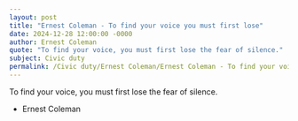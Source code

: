 ```yaml
---
layout: post
title: "Ernest Coleman - To find your voice you must first lose"
date: 2024-12-28 12:00:00 -0000
author: Ernest Coleman
quote: "To find your voice, you must first lose the fear of silence."
subject: Civic duty
permalink: /Civic duty/Ernest Coleman/Ernest Coleman - To find your voice you must first lose
---
```


To find your voice, you must first lose the fear of silence.

- Ernest Coleman
